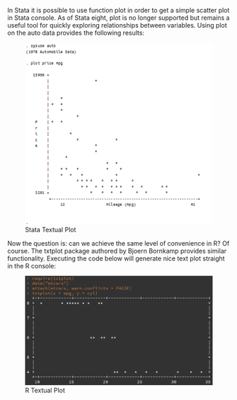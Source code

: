In Stata it is possible to use function plot in order to get a simple
scatter plot in Stata console. As of Stata eight, plot is no longer
supported but remains a useful tool for quickly exploring relationships
between variables. Using plot on the auto data provides the following
results:

<figure>
<img src="images/stata_text_plot.png" alt="Stata Textual Plot" />
<figcaption aria-hidden="true">Stata Textual Plot</figcaption>
</figure>

Now the question is: can we achieve the same level of convenience in R?
Of course. The txtplot package authored by Bjoern Bornkamp provides
similar functionality. Executing the code below will generate nice text
plot straight in the R console:

<figure>
<img src="images/r_txtplot_chart.png" alt="R Textual Plot" />
<figcaption aria-hidden="true">R Textual Plot</figcaption>
</figure>
